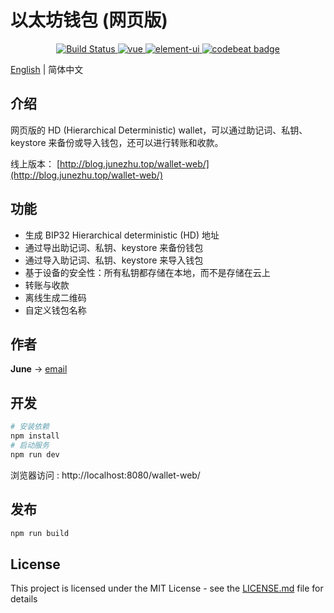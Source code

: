 # 以太坊钱包 (网页版)

<p align="center">
   	<a href="https://travis-ci.com/june111/wallet-web" rel="nofollow">
    	<img src="https://travis-ci.com/june111/wallet-web.svg?branch=master" alt="Build Status" />
  	</a>
	<a href="https://github.com/vuejs/vue">
    	<img src="https://img.shields.io/badge/vue-2.5.21-brightgreen.svg" alt="vue" />
  	</a>
  	<a href="https://github.com/ElemeFE/element">
    	<img src="https://img.shields.io/badge/element--ui-2.4.10-brightgreen.svg" alt="element-ui" />
  	</a>
	<a href="https://codebeat.co/projects/github-com-june111-wallet-web-master">
		<img src="https://codebeat.co/badges/a10a9b6b-6ac0-42e5-a8de-64d4ac7062c5" alt="codebeat badge" />
	</a>
</p>

[English](./README.md) | 简体中文

## 介绍

网页版的 HD (Hierarchical Deterministic) wallet，可以通过助记词、私钥、keystore 来备份或导入钱包，还可以进行转账和收款。

线上版本： [http://blog.junezhu.top/wallet-web/](http://blog.junezhu.top/wallet-web/)

## 功能

* 生成 BIP32 Hierarchical deterministic (HD) 地址
* 通过导出助记词、私钥、keystore 来备份钱包
* 通过导入助记词、私钥、keystore 来导入钱包
* 基于设备的安全性：所有私钥都存储在本地，而不是存储在云上
* 转账与收款
* 离线生成二维码
* 自定义钱包名称

## 作者

**June** -> [email](mailto:ru-q-ur@163.com)

## 开发
```bash
# 安装依赖
npm install
# 启动服务
npm run dev
```

浏览器访问 : http://localhost:8080/wallet-web/ 

## 发布
```bash
npm run build
```

## License

This project is licensed under the MIT License - see the [LICENSE.md](LICENSE.md) file for details


